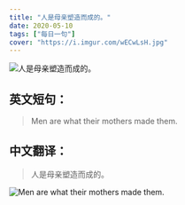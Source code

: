 ```yaml
---
title: "人是母亲塑造而成的。"
date: 2020-05-10
tags: ["每日一句"]
cover: "https://i.imgur.com/wECwLsH.jpg"
---
```


![人是母亲塑造而成的。](https://i.imgur.com/B0YX6CI.jpg)

## 英文短句：
> Men are what their mothers made them.

<!--more-->

## 中文翻译：
> 人是母亲塑造而成的。

![Men are what their mothers made them.](https://i.imgur.com/j1tpR15.jpg)

